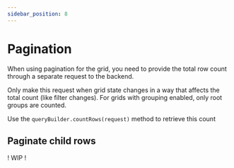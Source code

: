 ```yaml
---
sidebar_position: 8
---
```


# Pagination
When using pagination for the grid, you need to provide the total row count through a separate request to the backend. 

Only make this request when grid state changes in a way that affects the total count (like filter changes).
For grids with grouping enabled, only root groups are counted. 

Use the `queryBuilder.countRows(request)` method to retrieve this count

## Paginate child rows
! WIP !
